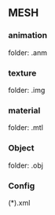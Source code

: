 ## **MESH**

### **animation**

folder: .anm

### **texture**

folder: .img

### **material**

folder: .mtl

### **Object**

folder: .obj

### **Config**

(*).xml
